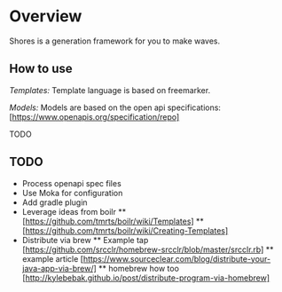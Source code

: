 # Overview

Shores is a generation framework for you to make waves. 



## How to use 

*Templates:*
Template language is based on freemarker.

*Models:*
Models are based on the open api specifications: [https://www.openapis.org/specification/repo]


TODO

## TODO

* Process openapi spec files
* Use Moka for configuration
* Add gradle plugin
* Leverage ideas from boilr
** [https://github.com/tmrts/boilr/wiki/Templates]
** [https://github.com/tmrts/boilr/wiki/Creating-Templates]
* Distribute via brew 
** Example tap [https://github.com/srcclr/homebrew-srcclr/blob/master/srcclr.rb]
** example article [https://www.sourceclear.com/blog/distribute-your-java-app-via-brew/]
** homebrew how too [http://kylebebak.github.io/post/distribute-program-via-homebrew]